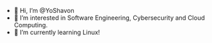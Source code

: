 - 👋 Hi, I’m @YoShavon
- 👀 I’m interested in  Software Engineering, Cybersecurity and Cloud Computing.
- 🌱 I’m currently learning Linux!

<!---
YoShavon/YoShavon is a ✨ special ✨ repository because its `README.md` (this file) appears on your GitHub profile.
You can click the Preview link to take a look at your changes.
--->
